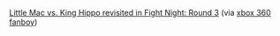 ---
layout: post
wordpress_id: 81
wordpress_url: http://noesbueno.com/archives/81
date: '2006-03-07 17:21:45 -0600'
date_gmt: '2006-03-07 22:21:45 -0600'
body: |
  <p><a href="http://forum.teamxbox.com/showthread.php?t=422138">Little Mac vs. King Hippo revisited in Fight Night: Round 3</a> <span class="via">(via <a href="http://www.xbox360fanboy.com/">xbox 360 fanboy</a>)</span></p>
---